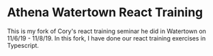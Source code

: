 # Athena Watertown React Training

This is my fork of Cory's react training seminar he did in Watertown on 11/6/19 - 11/8/19. In this fork, I have done our react training exercises in Typescript.